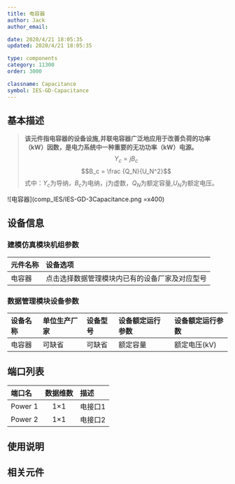 ```yaml
---
title: 电容器
author: Jack
author_email:

date: 2020/4/21 18:05:35
updated: 2020/4/21 18:05:35

type: components
category: 11300
order: 3000

classname: Capacitance
symbol: IES-GD-Capacitance
---
```

## 基本描述

> **该元件指电容器的设备设施,并联电容器广泛地应用于改善负荷的功率（kW）因数，是电力系统中一种重要的无功功率（kW）电源。**
> $$Y_c = jB_c$$
> $$B_c = \frac {Q_N}{U_N^2}$$
> 式中：$Y_c$为导纳，$B_c$为电纳，j为虚数，$Q_N$为额定容量,$U_N$为额定电压。

![电容器](comp_IES/IES-GD-3Capacitance.png =x400)

## 设备信息

### 建模仿真模块机组参数
| 元件名称 | 设备选项 |
| :--- | :--- |
| 电容器 |  点击选择数据管理模块内已有的设备厂家及对应型号 |

### 数据管理模块设备参数
| 设备名称 | 单位生产厂家 | 设备型号 | 设备额定运行参数 | 设备额定运行参数 |
| :--- | :--- | :--- | :--- | :--- |
| 电容器 |  可缺省 | 可缺省 | 额定容量 | 额定电压(kV) |

## 端口列表
| 端口名 | 数据维数 | 描述 |
| :--- | :--:  | :--- |
|  Power 1 | 1×1  | 电接口1  |
|  Power 2 | 1×1  | 电接口2  |


## 使用说明



## 相关元件